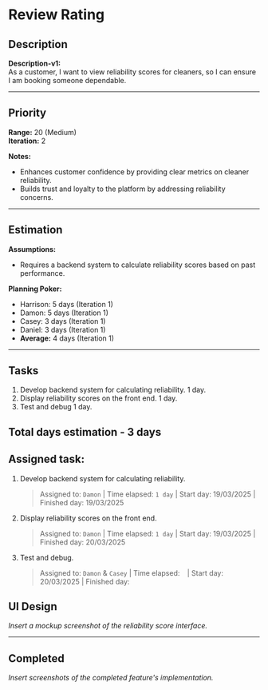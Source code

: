 # Review Rating

## Description
**Description-v1:**  
As a customer, I want to view reliability scores for cleaners, so I can ensure I am booking someone dependable.

---

## Priority
**Range:** 20 (Medium)  
**Iteration:** 2  

**Notes:**  
- Enhances customer confidence by providing clear metrics on cleaner reliability.  
- Builds trust and loyalty to the platform by addressing reliability concerns.

---

## Estimation
**Assumptions:**  
- Requires a backend system to calculate reliability scores based on past performance.  

**Planning Poker:**  
- Harrison: 5 days (Iteration 1)  
- Damon: 5 days (Iteration 1)  
- Casey: 3 days (Iteration 1)  
- Daniel: 3 days (Iteration 1)  
- **Average:** 4 days (Iteration 1)  

---

## Tasks
1. Develop backend system for calculating reliability. 1 day. 
2. Display reliability scores on the front end. 1 day.
3. Test and debug 1 day.

Total days estimation - 3 days
---

## Assigned task:
1. Develop backend system for calculating reliability.
    > Assigned to: `Damon` | Time elapsed: `1 day` | Start day: 19/03/2025  | Finished day: 19/03/2025
2. Display reliability scores on the front end.
    > Assigned to: `Damon` | Time elapsed: `1 day` | Start day: 19/03/2025 | Finished day: 20/03/2025
3. Test and debug.
    > Assigned to: `Damon` & `Casey` | Time elapsed: ` ` | Start day: 20/03/2025 | Finished day: 


## UI Design
*Insert a mockup screenshot of the reliability score interface.*

---

## Completed
*Insert screenshots of the completed feature's implementation.*
